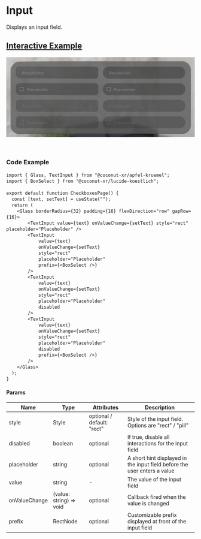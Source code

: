 # Input

Displays an input field.

## [Interactive Example](https://coconut-xr.github.io/apfel-kruemel/#/input-fields)  

![InputField](images/inputFields.png)

<br>

### Code Example

```tsx
import { Glass, TextInput } from "@coconut-xr/apfel-kruemel";
import { BoxSelect } from "@coconut-xr/lucide-koestlich";

export default function CheckboxesPage() {
  const [text, setText] = useState("");
  return (
    <Glass borderRadius={32} padding={16} flexDirection="row" gapRow={16}>
        <TextInput value={text} onValueChange={setText} style="rect" placeholder="Placeholder" />
        <TextInput
            value={text}
            onValueChange={setText}
            style="rect"
            placeholder="Placeholder"
            prefix={<BoxSelect />}
        />
        <TextInput
            value={text}
            onValueChange={setText}
            style="rect"
            placeholder="Placeholder"
            disabled
        />
        <TextInput
            value={text}
            onValueChange={setText}
            style="rect"
            placeholder="Placeholder"
            disabled
            prefix={<BoxSelect />}
        />
    </Glass>
  );
}
```

#### Params

| Name   | Type    | Attributes               | Description        |
|------- |-------- |------------------------- |------------------- |
| style  | Style  | optional / default: "rect"  | Style of the input field. Options are "rect" / "pill"  |
| disabled  | boolean  | optional  | If true, disable all interactions for the input field |
| placeholder  | string  | optional | A short hint displayed in the input field before the user enters a value |
| value  | string  | -  | The value of the input field |
| onValueChange  | (value: string) => void  | optional | Callback fired when the value is changed|
| prefix  | RectNode  | optional | Customizable prefix displayed at front of the input field |
